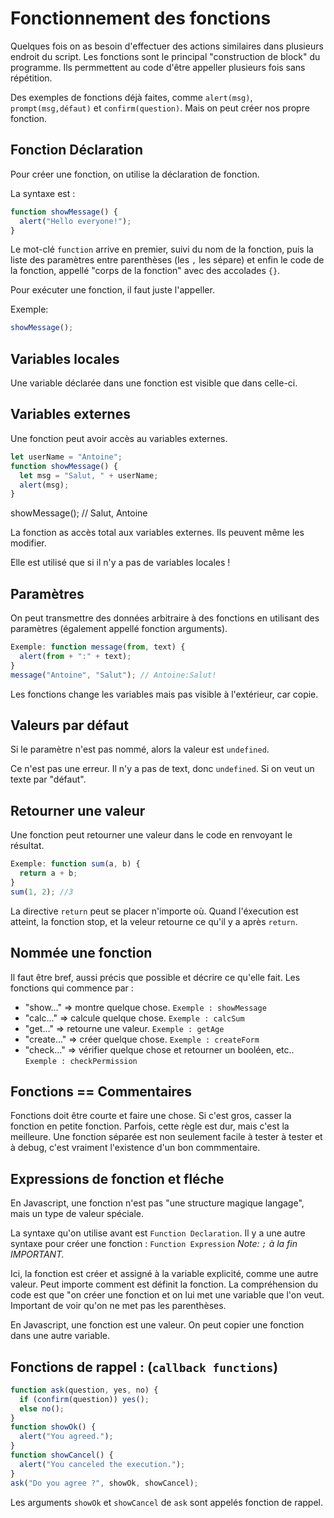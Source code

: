 # Fonctionnement des fonctions

Quelques fois on as besoin d'effectuer des actions similaires dans plusieurs endroit du script. Les fonctions sont le principal "construction de block" du programme. Ils permmettent au code d'être appeller plusieurs fois sans répétition.

Des exemples de fonctions déjà faites, comme `alert(msg)`, `prompt(msg,défaut)` et `confirm(question)`. Mais on peut créer nos propre fonction.

## Fonction Déclaration

Pour créer une fonction, on utilise la déclaration de fonction.

La syntaxe est :

```javascript
function showMessage() {
  alert("Hello everyone!");
}
```

Le mot-clé `function` arrive en premier, suivi du nom de la fonction, puis la liste des paramètres entre parenthèses (les `,` les sépare) et enfin le code de la fonction, appellé "corps de la fonction" avec des accolades `{}`.

Pour exécuter une fonction, il faut juste l'appeller.

Exemple:

```javascript
showMessage();
```

## Variables locales

Une variable déclarée dans une fonction est visible que dans celle-ci.

## Variables externes

Une fonction peut avoir accès au variables externes.

```javascript
let userName = "Antoine";
function showMessage() {
  let msg = "Salut, " + userName;
  alert(msg);
}
```

showMessage(); // Salut, Antoine

La fonction as accès total aux variables externes. Ils peuvent même les modifier.

Elle est utilisé que si il n'y a pas de variables locales !

## Paramètres

On peut transmettre des données arbitraire à des fonctions en utilisant des paramètres (également appellé fonction arguments).

```javascript
Exemple: function message(from, text) {
  alert(from + ":" + text);
}
message("Antoine", "Salut"); // Antoine:Salut!
```

Les fonctions change les variables mais pas visible à l'extérieur, car copie.

## Valeurs par défaut

Si le paramètre n'est pas nommé, alors la valeur est `undefined`.

Ce n'est pas une erreur. Il n'y a pas de text, donc `undefined`. Si on veut un texte par "défaut".

## Retourner une valeur

Une fonction peut retourner une valeur dans le code en renvoyant le résultat.

```javascript
Exemple: function sum(a, b) {
  return a + b;
}
sum(1, 2); //3
```

La directive `return` peut se placer n'importe où. Quand l'éxecution est atteint, la fonction stop, et la veleur retourne ce qu'il y a après `return`.

## Nommée une fonction

Il faut être bref, aussi précis que possible et décrire ce qu'elle fait. Les fonctions qui commence par :

- "show..." => montre quelque chose. `Exemple : showMessage`
- "calc..." => calcule quelque chose. `Exemple : calcSum`
- "get..." => retourne une valeur. `Exemple : getAge`
- "create..." => créer quelque chose. `Exemple : createForm`
- "check..." => vérifier quelque chose et retourner un booléen, etc.. `Exemple : checkPermission`

## Fonctions == Commentaires

Fonctions doit être courte et faire une chose. Si c'est gros, casser la fonction en petite fonction. Parfois, cette règle est dur, mais c'est la meilleure. Une fonction séparée est non seulement facile à tester à tester et à debug, c'est vraiment l'existence d'un bon commmentaire.

## Expressions de fonction et fléche

En Javascript, une fonction n'est pas "une structure magique langage", mais un type de valeur spéciale.

La syntaxe qu'on utilise avant est `Function Declaration`. Il y a une autre syntaxe pour créer une fonction : `Function Expression` _Note: `;` à la fin IMPORTANT._

Ici, la fonction est créer et assigné à la variable explicité, comme une autre valeur. Peut importe comment est définit la fonction. La compréhension du code est que "on créer une fonction et on lui met une variable que l'on veut. Important de voir qu'on ne met pas les parenthèses.

En Javascript, une fonction est une valeur. On peut copier une fonction dans une autre variable.

## Fonctions de rappel : (`callback functions`)

```javascript
function ask(question, yes, no) {
  if (confirm(question)) yes();
  else no();
}
function showOk() {
  alert("You agreed.");
}
function showCancel() {
  alert("You canceled the execution.");
}
ask("Do you agree ?", showOk, showCancel);
```

Les arguments `showOk` et `showCancel` de `ask` sont appelés fonction de rappel.
